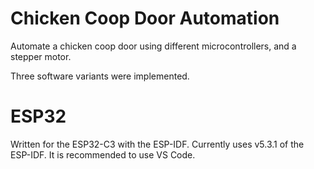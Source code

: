 Chicken Coop Door Automation
========

Automate a chicken coop door using different microcontrollers, and a stepper motor.

Three software variants were implemented.

# ESP32

Written for the ESP32-C3 with the ESP-IDF.  Currently uses v5.3.1 of the ESP-IDF. It is recommended
to use VS Code.
